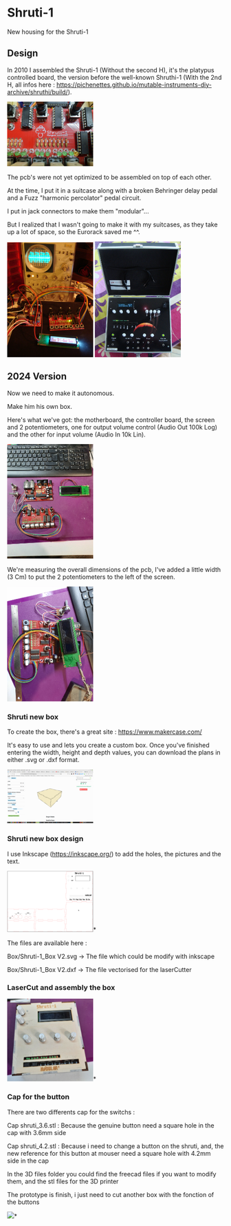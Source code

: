# Shruti-1

New housing for the Shruti-1 


## Design

In 2010 I assembled the Shruti-1 (Without the second H), it's the platypus controlled board, the version before the well-known Shruthi-1 (With the 2nd H, all infos here : https://pichenettes.github.io/mutable-instruments-diy-archive/shruthi/build/).

<img src='Pictures/Shruti-1_Platypus.jpg' width='200px'/>

The pcb's were not yet optimized to be assembled on top of each other.

At the time, I put it in a suitcase along with a broken Behringer delay pedal and a Fuzz "harmonic percolator" pedal circuit.

I put in jack connectors to make them "modular"...

But I realized that I wasn't going to make it with my suitcases, as they take up a lot of space, so the Eurorack saved me ^^.


<img src='Pictures/Shruti-1_first_work.jpg' width='200px'/>


<img src='Pictures/Shruti-1_Final.jpg' width='200px'/>


## 2024 Version

Now we need to make it autonomous.

Make him his own box.

Here's what we've got: the motherboard, the controller board, the screen and 2 potentiometers, one for output volume control (Audio Out 100k Log) and the other for input volume (Audio In 10k Lin).

<img src='Pictures/Shruti-1_V2024.jpg' width='200px'/>

We're measuring the overall dimensions of the pcb, I've added a little width (3 Cm) to put the 2 potentiometers to the left of the screen.

<img src='Pictures/Shruti-1_V2024_Mesures.jpg' width='200px'/>

### Shruti new box

To create the box, there's a great site : https://www.makercase.com/

It's easy to use and lets you create a custom box. Once you've finished entering the width, height and depth values, you can download the plans in either .svg or .dxf format.

<img src='Pictures/Shruti-1_Makercase.png' width='200px'/>


### Shruti new box design

I use Inkscape (https://inkscape.org/) to add the holes, the pictures and the text.

<img src='Pictures/Shruti-1_Platypus.png' width='200px'/>*

The files are available here :

Box/Shruti-1_Box V2.svg -> The file which could be modify with inkscape

Box/Shruti-1_Box V2.dxf -> The file vectorised for the laserCutter

### LaserCut and assembly the box

<img src='Pictures/Shruti-1_Platypus_NewBox.jpg' width='200px'/>*

### Cap for the button

There are two differents cap for the switchs :

Cap shruti_3.6.stl : Because the genuine button need a square hole in the cap with 3.6mm side

Cap shruti_4.2.stl : Because i need to change a button on the shruti, and, the new reference for this button at mouser need a square hole with 4.2mm side in the cap

In the 3D files folder you could find the freecad files if you want to modify them, and the stl files for the 3D printer

The prototype is finish, i just need to cut another box with the fonction of the buttons

<img src='Pictures/Shruti-1_Platypus_NewBox2' width='200px'/>*


